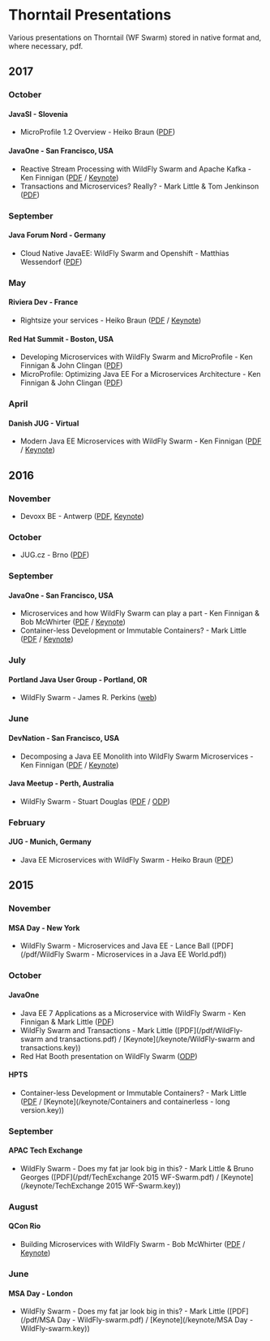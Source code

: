# Thorntail Presentations

Various presentations on Thorntail (WF Swarm) stored in native format and, where necessary, pdf.
## 2017

### October

#### JavaSI - Slovenia
  * MicroProfile 1.2 Overview - Heiko Braun ([PDF](/pdf/MP-12-Overview.pdf)) 

#### JavaOne - San Francisco, USA
  * Reactive Stream Processing with WildFly Swarm and Apache Kafka - Ken Finnigan ([PDF](/pdf/WFSwarmKafka_JavaOne2017.pdf) / [Keynote](/keynote/WFSwarmKafka_JavaOne2017.key))
  * Transactions and Microservices? Really? - Mark Little & Tom Jenkinson ([PDF](/pdf/JavaOne2017-transactions.pdf))

### September

#### Java Forum Nord - Germany
  * Cloud Native JavaEE: WildFly Swarm and Openshift - Matthias Wessendorf ([PDF](/pdf/Swarm_Openshift.pdf))

### May

#### Riviera Dev - France

  * Rightsize your services - Heiko Braun ([PDF](/pdf/Right_Size_your_services_RivieraDev.pdf) / [Keynote](/keynote/Right_Size_your_services_RivieraDev.key))

#### Red Hat Summit - Boston, USA  

  * Developing Microservices with WildFly Swarm and MicroProfile - Ken Finnigan & John Clingan ([PDF](/pdf/RHSummit2017_MicroservicesWithWFSwarm&MicroProfile.pdf))
  * MicroProfile: Optimizing Java EE For a Microservices Architecture - Ken Finnigan & John Clingan ([PDF](/pdf/RHSummit2017_MicroProfile.pdf))

### April

#### Danish JUG - Virtual

  * Modern Java EE Microservices with WildFly Swarm - Ken Finnigan ([PDF](/pdf/WFSwarm_DanishJUG.pdf) / [Keynote](/keynote/WFSwarm_DanishJUG.key))

## 2016

### November

* Devoxx BE - Antwerp ([PDF](/pdf/Right_Size_your_services.pdf),  [Keynote](/keynote/Right_Size_your_services.key))

### October

  * JUG.cz - Brno ([PDF](/pdf/JUG.cz_Brno_2016.pdf))

### September

#### JavaOne - San Francisco, USA

  * Microservices and how WildFly Swarm can play a part - Ken Finnigan & Bob McWhirter ([PDF](/pdf/WFSwarm_JavaOne2016.pdf) / [Keynote](/keynote/WFSwarm_JavaOne2016.key))
  * Container-less Development or Immutable Containers? - Mark Little ([PDF](/pdf/CON1385_Containers_and_Containerless_Development.pdf) / [Keynote](/keynote/CON1385_Containers_and_Containerless_Development.key))

### July

#### Portland Java User Group - Portland, OR

  * WildFly Swarm - James R. Perkins ([web](http://jamezp.github.io/talks/wildfly-swarm/#/))

### June

#### DevNation - San Francisco, USA

  * Decomposing a Java EE Monolith into WildFly Swarm Microservices - Ken Finnigan ([PDF](/pdf/WFSwarm_DevNation.pdf) / [Keynote](/keynote/WFSwarm_DevNation.key))

#### Java Meetup - Perth, Australia

  * WildFly Swarm - Stuart Douglas ([PDF](/pdf/Perth-Java-Meetup.pdf) / [ODP](/odp/Perth-Java-Meetup.odp))

### February

#### JUG - Munich, Germany

  * Java EE Microservices with WildFly Swarm - Heiko Braun ([PDF](/pdf/JUG-Munich-02_2016.pdf))

## 2015

### November

#### MSA Day - New York

  * WildFly Swarm - Microservices and Java EE - Lance Ball ([PDF](/pdf/WildFly Swarm - Microservices in a Java EE World.pdf))

### October

#### JavaOne

  * Java EE 7 Applications as a Microservice with WildFly Swarm - Ken Finnigan & Mark Little ([PDF](/pdf/JavaOne2015-WildFlySwarm.pdf))
  * WildFly Swarm and Transactions - Mark Little ([PDF](/pdf/WildFly-swarm and transactions.pdf) / [Keynote](/keynote/WildFly-swarm and transactions.key))
  * Red Hat Booth presentation on WildFly Swarm ([ODP](/odp/WildFlySwarmBooth-AutoPlay.odp))

#### HPTS

  * Container-less Development or Immutable Containers? - Mark Little ([PDF](/pdf/hpts2015.pdf) / [Keynote](/keynote/Containers and containerless - long version.key))

### September

#### APAC Tech Exchange

  * WildFly Swarm - Does my fat jar look big in this? - Mark Little & Bruno Georges ([PDF](/pdf/TechExchange 2015 WF-Swarm.pdf) / [Keynote](/keynote/TechExchange 2015 WF-Swarm.key))

### August

#### QCon Rio

  * Building Microservices with WildFly Swarm - Bob McWhirter ([PDF](/pdf/qconrio-workshop.pdf) / [Keynote](/keynote/qconrio-workshop.key))

### June

#### MSA Day - London

  * WildFly Swarm - Does my fat jar look big in this? - Mark Little ([PDF](/pdf/MSA Day - WildFly-swarm.pdf) / [Keynote](/keynote/MSA Day - WildFly-swarm.key))

